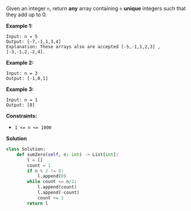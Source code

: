 Given an integer `n`, return **any** array containing `n` **unique** integers such that they add up to 0.

**Example 1:**

```
Input: n = 5
Output: [-7,-1,1,3,4]
Explanation: These arrays also are accepted [-5,-1,1,2,3] , [-3,-1,2,-2,4].
```

**Example 2:**

```
Input: n = 3
Output: [-1,0,1]
```

**Example 3:**

```
Input: n = 1
Output: [0]
```

 **Constraints:**

- `1 <= n <= 1000`

**Solution**

```python
class Solution:
    def sumZero(self, n: int) -> List[int]:
        l = []
        count = 1
        if n % 2 != 0:
            l.append(0)
        while count <= n/2:
            l.append(count)
            l.append(-count)
            count += 1
        return l
```


